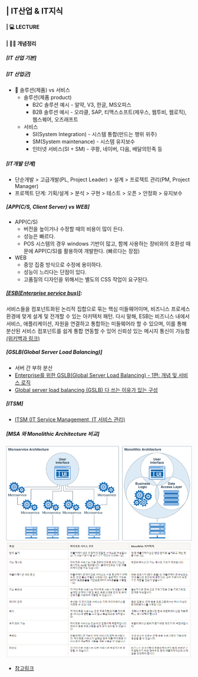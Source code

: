 ## | IT산업 & IT지식

#### | 💻 LECTURE



#### | 👩‍🏫 개념정리

##### [IT 산업 기본]

##### [IT 산업군]
  - 🤲 솔루션(제품) vs 서비스
    - 솔루션(제품 product)
      - B2C 솔루션 예시 - 알약, V3, 한글, MS오피스
      - B2B 솔루션 예시 - 오라클, SAP, 티맥스소프트(제우스, 웹투비, 웹로직), 웹스퀘어, 오즈래프트
    - 서비스
      - SI(System Integration) - 시스템 통합(만드는 행위 위주)
      - SM(System maintenance) - 시스템 유지보수
      - 인터넷 서비스(SI + SM) - 쿠팡, 네이버, 다음, 배달의민족 등

##### [IT개발 단계]
- 단순개발 > 고급개발(PL, Project Leader) > 설계 > 프로젝트 관리(PM, Project Manager)
- 프로젝트 단계: 기획/설계 > 분석 > 구현 > 테스트 > 오픈 > 안정화 > 유지보수

##### [APP(C/S, Client Server) vs WEB]
  - APP(C/S)
    - 버전을 높이거나 수정할 때의 비용이 많이 든다.
    - 성능은 빠르다.
    - POS 시스템의 경우 windows 기반이 많고, 함께 사용하는 장비와의 호환성 때문에 APP(C/S)를 활용하여 개발한다. (빠르다는 장점)
  - WEB
    - 중앙 집중 방식으로 수정에 용이하다.
    - 성능이 느리다는 단점이 있다.
    - 고품질의 디자인을 위해서는 별도의 CSS 작업이 요구된다.

##### [[ESB(Enterprise service bus)]](https://m.blog.naver.com/PostView.nhn?blogId=cache798&logNo=130024626366&proxyReferer=https:%2F%2Fwww.google.com%2F):
  서비스들을 컴포넌트화된 논리적 집합으로 묶는 핵심 미들웨어이며, 비즈니스 프로세스 환경에 맞게 설계 및 전개할 수 있는 아키텍처 패턴. 다시 말해, ESB는 비즈니스 내에서 서비스, 애플리케이션, 자원을 연결하고 통합하는 미들웨어라 할 수 있으며, 이를 통해 분산된 서비스 컴포넌트를 쉽게 통합 연동할 수 있어 신뢰성 있는 메시지 통신이 가능함 [(위키백과 링크)](https://ko.wikipedia.org/wiki/엔터프라이즈_서비스_버스)
  
##### [GSLB(Global Server Load Balancing)]
- 서버 간 부하 분산
- [Enterprise를 위한 GSLB(Global Server Load Balancing) - 1편: 개념 및 서비스 로직](https://www.netmanias.com/ko/post/blog/5620/dns-data-center-gslb-network-protocol/global-server-load-balancing-for-enterprise-part-1-concept-workflow)
- [Global server load balancing (GSLB) 다 쓰는 이유가 있는 구성](https://smashingpumpkins.tistory.com/entry/Global-server-load-balancing-GSLB-다-쓰는-이유가-있는-구성)


##### [ITSM]
- [ITSM (IT Service Management, IT 서비스 관리)](https://blog.naver.com/zacra/120195471150)

##### [MSA 와 Monolithic Architecture 비교]
![MSA와 모놀리식 아키텍처 차이(그림)](https://github.com/sooyun429/TIL_2021/blob/master/images/MSA%EC%99%80%20%EB%AA%A8%EB%86%80%EB%A6%AC%EC%8B%9D%20%EC%95%84%ED%82%A4%ED%85%8D%EC%B2%98%20%EC%B0%A8%EC%9D%B4(%EA%B7%B8%EB%A6%BC).png?raw=true)
![MSA와 모놀리식 아키텍처 차이](https://github.com/sooyun429/TIL_2021/blob/master/images/MSA%EC%99%80%20%EB%AA%A8%EB%86%80%EB%A6%AC%EC%8B%9D%20%EC%95%84%ED%82%A4%ED%85%8D%EC%B2%98%20%EC%B0%A8%EC%9D%B4.png?raw=true)
- [참고링크](https://medium.com/@shaul1991/초보개발자-일지-대세-msa-너-뭐니-efba5cfafdeb)
